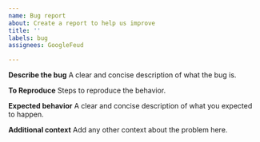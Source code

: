 ```yaml
---
name: Bug report
about: Create a report to help us improve
title: ''
labels: bug
assignees: GoogleFeud

---
```


**Describe the bug**
A clear and concise description of what the bug is.

**To Reproduce**
Steps to reproduce the behavior.

**Expected behavior**
A clear and concise description of what you expected to happen.

**Additional context**
Add any other context about the problem here.
